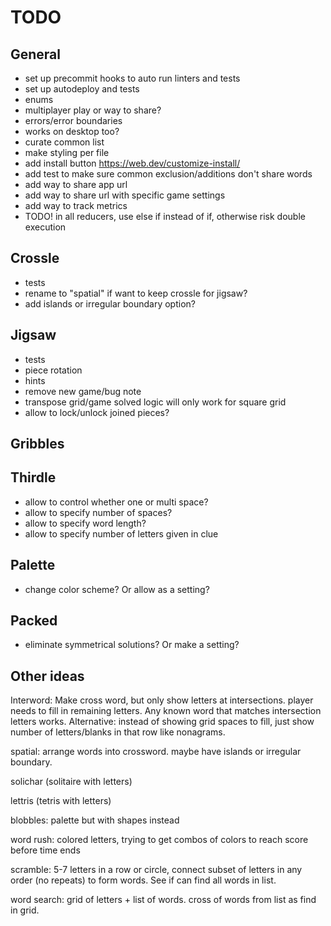 # TODO

## General

- set up precommit hooks to auto run linters and tests
- set up autodeploy and tests
- enums
- multiplayer play or way to share?
- errors/error boundaries
- works on desktop too?
- curate common list
- make styling per file
- add install button https://web.dev/customize-install/
- add test to make sure common exclusion/additions don't share words
- add way to share app url
- add way to share url with specific game settings
- add way to track metrics
- TODO! in all reducers, use else if instead of if, otherwise risk double execution

## Crossle

- tests
- rename to "spatial" if want to keep crossle for jigsaw?
- add islands or irregular boundary option?

## Jigsaw

- tests
- piece rotation
- hints
- remove new game/bug note
- transpose grid/game solved logic will only work for square grid
- allow to lock/unlock joined pieces?

## Gribbles

## Thirdle

- allow to control whether one or multi space?
- allow to specify number of spaces?
- allow to specify word length?
- allow to specify number of letters given in clue

## Palette

- change color scheme? Or allow as a setting?

## Packed

- eliminate symmetrical solutions? Or make a setting?

## Other ideas

Interword: Make cross word, but only show letters at intersections. player needs to fill in remaining letters. Any known word that matches intersection letters works. Alternative: instead of showing grid spaces to fill, just show number of letters/blanks in that row like nonagrams.

spatial: arrange words into crossword. maybe have islands or irregular boundary.

solichar (solitaire with letters)

lettris (tetris with letters)

blobbles: palette but with shapes instead

word rush: colored letters, trying to get combos of colors to reach score before time ends

scramble: 5-7 letters in a row or circle, connect subset of letters in any order (no repeats) to form words. See if can find all words in list.

word search: grid of letters + list of words. cross of words from list as find in grid.
